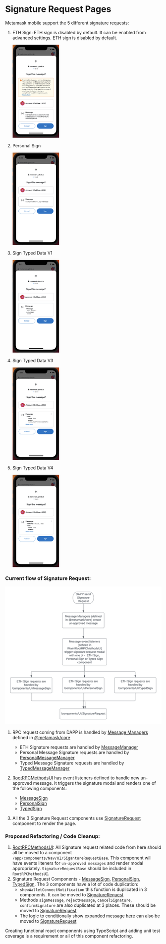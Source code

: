 # Signature Request Pages

Metamask mobile support the 5 different signature requests:

1. ETH Sign: ETH sign is disabled by default. It can be enabled from advanced settings.
    ETH sign is disabled by default.

     <img src="https://github.com/MetaMask/metamask-mobile/blob/signature_request_refactoring_doc/docs/confirmation-refactoring/signature-requests/eth_sign.png?raw=true" width="150"/>

2. Personal Sign

     <img src="https://github.com/MetaMask/metamask-mobile/blob/signature_request_refactoring_doc/docs/confirmation-refactoring/signature-requests/personal_sign.png?raw=true" width="150"/>

3. Sign Typed Data V1

     <img src="https://github.com/MetaMask/metamask-mobile/blob/signature_request_refactoring_doc/docs/confirmation-refactoring/signature-requests/sign_typed_data_v1.png?raw=true" width="150"/>

4. Sign Typed Data V3

     <img src="https://github.com/MetaMask/metamask-mobile/blob/signature_request_refactoring_doc/docs/confirmation-refactoring/signature-requests/sign_typed_data_v3.png?raw=true" width="150"/>

5. Sign Typed Data V4

     <img src="https://github.com/MetaMask/metamask-mobile/blob/signature_request_refactoring_doc/docs/confirmation-refactoring/signature-requests/sign_typed_data_v4.png?raw=true" width="150"/>

### Current flow of Signature Request:

<img src="https://github.com/MetaMask/metamask-mobile/blob/signature_request_refactoring_doc/docs/confirmation-refactoring/signature-requests/signature_request_flow.png?raw=true"/>

1. RPC request coming from DAPP is handled by [Message Managers](https://github.com/MetaMask/core/tree/main/packages/message-manager) defined in [@metamask/core](https://github.com/MetaMask/core) 
    - ETH Signature requests are handled by [MessageManager](https://github.com/MetaMask/core/blob/main/packages/message-manager/src/MessageManager.ts)
    - Personal Message Signature requests are handled by [PersonalMessageManager](https://github.com/MetaMask/core/blob/main/packages/message-manager/src/PersonalMessageManager.ts)
    - Typed Message Signature requests are handled by [TypedMessageManager](https://github.com/MetaMask/core/blob/main/packages/message-manager/src/TypedMessageManager.ts)

2. [RootRPCMethodsUI](https://github.com/MetaMask/metamask-mobile/blob/main/app/components/Nav/Main/RootRPCMethodsUI.js) has event listeners defined to handle new un-approved message. It triggers the signature modal and renders one of the following components:
    - [MessageSign](https://github.com/MetaMask/metamask-mobile/tree/main/app/components/UI/MessageSign)
    - [PersonalSign](https://github.com/MetaMask/metamask-mobile/tree/main/app/components/UI/PersonalSign)
    - [TypedSign](https://github.com/MetaMask/metamask-mobile/tree/main/app/components/UI/TypedSign)

3. All the 3 Signature Request components use [SignatureRequest](https://github.com/MetaMask/metamask-mobile/tree/main/app/components/UI/SignatureRequest) component to render the page.

### Proposed Refactoring / Code Cleanup:
1. [RootRPCMethodsUI](https://github.com/MetaMask/metamask-mobile/blob/main/app/components/Nav/Main/RootRPCMethodsUI.js): All Signature request related code from here should all be moved to a component `/app/components/Nav/UI/SigantureRequestBase`. This component will have events liteners for `un-approved messages` and render modal appropriately. `SignatureRequestBase` should be included in `RootRPCMethodsUI`.
2. Signature Request Components - [MessageSign](https://github.com/MetaMask/metamask-mobile/tree/main/app/components/UI/MessageSign), [PersonalSign](https://github.com/MetaMask/metamask-mobile/tree/main/app/components/UI/PersonalSign), [TypedSign](https://github.com/MetaMask/metamask-mobile/tree/main/app/components/UI/TypedSign). The 3 components have a lot of code duplication:
    - `showWalletConnectNotification` this function is duplicated in 3 components. It can be moved to [SignatureRequest](https://github.com/MetaMask/metamask-mobile/tree/main/app/components/UI/SignatureRequest)
    - Methods `signMessage`, `rejectMessage`, `cancelSignature`, `confirmSignature` are also duplicated at 3 places. These should be moved to [SignatureRequest](https://github.com/MetaMask/metamask-mobile/tree/main/app/components/UI/SignatureRequest)
    - The logic to conditionally show expanded message [here](https://github.com/MetaMask/metamask-mobile/blob/main/app/components/UI/MessageSign/index.js#L224) can also be moved to [SignatureRequest](https://github.com/MetaMask/metamask-mobile/tree/main/app/components/UI/SignatureRequest)
    
Creating functional react components using TypeScript and adding unit test coverage is a requirement or all of this component refactoring.
